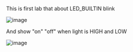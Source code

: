 This is first lab that about LED_BUILTIN blink


![image](https://github.com/sssNYz/STUDY/assets/156821601/1471501c-a435-4b9c-9bb3-f89124c21b6c)



And show "on" "off" when light is HIGH and LOW



![image](https://github.com/sssNYz/STUDY/assets/156821601/7cdd381b-fe1d-4d46-a70c-d926db482930)
